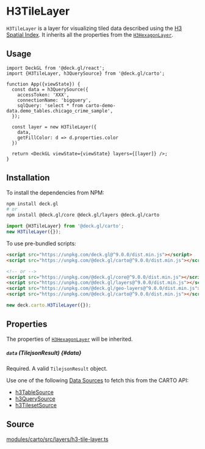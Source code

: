 # H3TileLayer

`H3TileLayer` is a layer for visualizing tiled data described using the [H3 Spatial Index](https://docs.carto.com/data-and-analysis/analytics-toolbox-for-bigquery/key-concepts/spatial-indexes#h3). It inherits all the properties from the [`H3HexagonLayer`](../geo-layers/h3-hexagon-layer.md).

## Usage 

```tsx
import DeckGL from '@deck.gl/react';
import {H3TileLayer, h3QuerySource} from '@deck.gl/carto';

function App({viewState}) {
  const data = h3QuerySource({
    accessToken: 'XXX',
    connectionName: 'bigquery',
    sqlQuery: 'select * from carto-demo-data.demo_tables.chicago_crime_sample',
  });

  const layer = new H3TileLayer({
    data,
    getFillColor: d => d.properties.color
  })

  return <DeckGL viewState={viewState} layers={[layer]} />;
}
```

## Installation

To install the dependencies from NPM:

```bash
npm install deck.gl
# or
npm install @deck.gl/core @deck.gl/layers @deck.gl/carto
```

```js
import {H3TileLayer} from '@deck.gl/carto';
new H3TileLayer({});
```

To use pre-bundled scripts:

```html
<script src="https://unpkg.com/deck.gl@^9.0.0/dist.min.js"></script>
<script src="https://unpkg.com/@deck.gl/carto@^9.0.0/dist.min.js"></script>

<!-- or -->
<script src="https://unpkg.com/@deck.gl/core@^9.0.0/dist.min.js"></script>
<script src="https://unpkg.com/@deck.gl/layers@^9.0.0/dist.min.js"></script>
<script src="https://unpkg.com/@deck.gl/geo-layers@^9.0.0/dist.min.js"></script>
<script src="https://unpkg.com/@deck.gl/carto@^9.0.0/dist.min.js"></script>
```

```js
new deck.carto.H3TileLayer({});
```

## Properties

The properties of [`H3HexagonLayer`](../geo-layers/h3-hexagon-layer.md) will be inherited.

##### `data` (TilejsonResult) {#data}

Required. A valid `TilejsonResult` object.

Use one of the following [Data Sources](./data-sources.md) to fetch this from the CARTO API:

- [h3TableSource](./data-sources#h3tablesource)
- [h3QuerySource](./data-sources#h3querysource)
- [h3TilesetSource](./data-sources#h3tilesetsource)

## Source

[modules/carto/src/layers/h3-tile-layer.ts](https://github.com/visgl/deck.gl/tree/master/modules/carto/src/layers/h3-tile-layer.ts)
